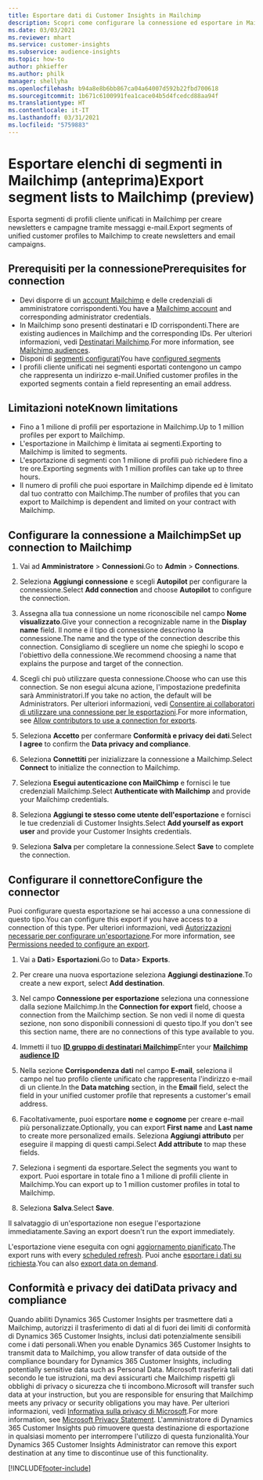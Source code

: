 ```yaml
---
title: Esportare dati di Customer Insights in Mailchimp
description: Scopri come configurare la connessione ed esportare in Mailchimp.
ms.date: 03/03/2021
ms.reviewer: mhart
ms.service: customer-insights
ms.subservice: audience-insights
ms.topic: how-to
author: phkieffer
ms.author: philk
manager: shellyha
ms.openlocfilehash: b94a8e8b6bb867ca04a64007d592b22fbd700618
ms.sourcegitcommit: 1b671c6100991fea1cace04b5d4fcedcd88aa94f
ms.translationtype: HT
ms.contentlocale: it-IT
ms.lasthandoff: 03/31/2021
ms.locfileid: "5759883"
---
```

# <a name="export-segment-lists-to-mailchimp-preview"></a><span data-ttu-id="c033b-103">Esportare elenchi di segmenti in Mailchimp (anteprima)</span><span class="sxs-lookup"><span data-stu-id="c033b-103">Export segment lists to Mailchimp (preview)</span></span>

<span data-ttu-id="c033b-104">Esporta segmenti di profili cliente unificati in Mailchimp per creare newsletters e campagne tramite messaggi e-mail.</span><span class="sxs-lookup"><span data-stu-id="c033b-104">Export segments of unified customer profiles to Mailchimp to create newsletters and email campaigns.</span></span>

## <a name="prerequisites-for-connection"></a><span data-ttu-id="c033b-105">Prerequisiti per la connessione</span><span class="sxs-lookup"><span data-stu-id="c033b-105">Prerequisites for connection</span></span>

-   <span data-ttu-id="c033b-106">Devi disporre di un [account Mailchimp](https://mailchimp.com/) e delle credenziali di amministratore corrispondenti.</span><span class="sxs-lookup"><span data-stu-id="c033b-106">You have a [Mailchimp account](https://mailchimp.com/) and corresponding administrator credentials.</span></span>
-   <span data-ttu-id="c033b-107">In Mailchimp sono presenti destinatari e ID corrispondenti.</span><span class="sxs-lookup"><span data-stu-id="c033b-107">There are existing audiences in Mailchimp and the corresponding IDs.</span></span> <span data-ttu-id="c033b-108">Per ulteriori informazioni, vedi [Destinatari Mailchimp](https://mailchimp.com/help/create-audience/).</span><span class="sxs-lookup"><span data-stu-id="c033b-108">For more information, see [Mailchimp audiences](https://mailchimp.com/help/create-audience/).</span></span>
-   <span data-ttu-id="c033b-109">Disponi di [segmenti configurati](segments.md)</span><span class="sxs-lookup"><span data-stu-id="c033b-109">You have [configured segments](segments.md)</span></span>
-   <span data-ttu-id="c033b-110">I profili cliente unificati nei segmenti esportati contengono un campo che rappresenta un indirizzo e-mail.</span><span class="sxs-lookup"><span data-stu-id="c033b-110">Unified customer profiles in the exported segments contain a field representing an email address.</span></span>

## <a name="known-limitations"></a><span data-ttu-id="c033b-111">Limitazioni note</span><span class="sxs-lookup"><span data-stu-id="c033b-111">Known limitations</span></span>

- <span data-ttu-id="c033b-112">Fino a 1 milione di profili per esportazione in Mailchimp.</span><span class="sxs-lookup"><span data-stu-id="c033b-112">Up to 1 million profiles per export to Mailchimp.</span></span>
- <span data-ttu-id="c033b-113">L'esportazione in Mailchimp è limitata ai segmenti.</span><span class="sxs-lookup"><span data-stu-id="c033b-113">Exporting to Mailchimp is limited to segments.</span></span>
- <span data-ttu-id="c033b-114">L'esportazione di segmenti con 1 milione di profili può richiedere fino a tre ore.</span><span class="sxs-lookup"><span data-stu-id="c033b-114">Exporting segments with 1 million profiles can take up to three hours.</span></span> 
- <span data-ttu-id="c033b-115">Il numero di profili che puoi esportare in Mailchimp dipende ed è limitato dal tuo contratto con Mailchimp.</span><span class="sxs-lookup"><span data-stu-id="c033b-115">The number of profiles that you can export to Mailchimp is dependent and limited on your contract with Mailchimp.</span></span>

## <a name="set-up-connection-to-mailchimp"></a><span data-ttu-id="c033b-116">Configurare la connessione a Mailchimp</span><span class="sxs-lookup"><span data-stu-id="c033b-116">Set up connection to Mailchimp</span></span>

1. <span data-ttu-id="c033b-117">Vai ad **Amministratore** > **Connessioni**.</span><span class="sxs-lookup"><span data-stu-id="c033b-117">Go to **Admin** > **Connections**.</span></span>

1. <span data-ttu-id="c033b-118">Seleziona **Aggiungi connessione** e scegli **Autopilot** per configurare la connessione.</span><span class="sxs-lookup"><span data-stu-id="c033b-118">Select **Add connection** and choose **Autopilot** to configure the connection.</span></span>

1. <span data-ttu-id="c033b-119">Assegna alla tua connessione un nome riconoscibile nel campo **Nome visualizzato**.</span><span class="sxs-lookup"><span data-stu-id="c033b-119">Give your connection a recognizable name in the **Display name** field.</span></span> <span data-ttu-id="c033b-120">Il nome e il tipo di connessione descrivono la connessione.</span><span class="sxs-lookup"><span data-stu-id="c033b-120">The name and the type of the connection describe this connection.</span></span> <span data-ttu-id="c033b-121">Consigliamo di scegliere un nome che spieghi lo scopo e l'obiettivo della connessione.</span><span class="sxs-lookup"><span data-stu-id="c033b-121">We recommend choosing a name that explains the purpose and target of the connection.</span></span>

1. <span data-ttu-id="c033b-122">Scegli chi può utilizzare questa connessione.</span><span class="sxs-lookup"><span data-stu-id="c033b-122">Choose who can use this connection.</span></span> <span data-ttu-id="c033b-123">Se non esegui alcuna azione, l'impostazione predefinita sarà Amministratori.</span><span class="sxs-lookup"><span data-stu-id="c033b-123">If you take no action, the default will be Administrators.</span></span> <span data-ttu-id="c033b-124">Per ulteriori informazioni, vedi [Consentire ai collaboratori di utilizzare una connessione per le esportazioni](connections.md#allow-contributors-to-use-a-connection-for-exports).</span><span class="sxs-lookup"><span data-stu-id="c033b-124">For more information, see [Allow contributors to use a connection for exports](connections.md#allow-contributors-to-use-a-connection-for-exports).</span></span>

1. <span data-ttu-id="c033b-125">Seleziona **Accetto** per confermare **Conformità e privacy dei dati**.</span><span class="sxs-lookup"><span data-stu-id="c033b-125">Select **I agree** to confirm the **Data privacy and compliance**.</span></span>

1. <span data-ttu-id="c033b-126">Seleziona **Connettiti** per inizializzare la connessione a Mailchimp.</span><span class="sxs-lookup"><span data-stu-id="c033b-126">Select **Connect** to initialize the connection to Mailchimp.</span></span>

1. <span data-ttu-id="c033b-127">Seleziona **Esegui autenticazione con MailChimp** e fornisci le tue credenziali Mailchimp.</span><span class="sxs-lookup"><span data-stu-id="c033b-127">Select **Authenticate with Mailchimp** and provide your Mailchimp credentials.</span></span>

1. <span data-ttu-id="c033b-128">Seleziona **Aggiungi te stesso come utente dell'esportazione** e fornisci le tue credenziali di Customer Insights.</span><span class="sxs-lookup"><span data-stu-id="c033b-128">Select **Add yourself as export user** and provide your Customer Insights credentials.</span></span>

1. <span data-ttu-id="c033b-129">Seleziona **Salva** per completare la connessione.</span><span class="sxs-lookup"><span data-stu-id="c033b-129">Select **Save** to complete the connection.</span></span> 

## <a name="configure-the-connector"></a><span data-ttu-id="c033b-130">Configurare il connettore</span><span class="sxs-lookup"><span data-stu-id="c033b-130">Configure the connector</span></span>

<span data-ttu-id="c033b-131">Puoi configurare questa esportazione se hai accesso a una connessione di questo tipo.</span><span class="sxs-lookup"><span data-stu-id="c033b-131">You can configure this export if you have access to a connection of this type.</span></span> <span data-ttu-id="c033b-132">Per ulteriori informazioni, vedi [Autorizzazioni necessarie per configurare un'esportazione](export-destinations.md#set-up-a-new-export).</span><span class="sxs-lookup"><span data-stu-id="c033b-132">For more information, see [Permissions needed to configure an export](export-destinations.md#set-up-a-new-export).</span></span>

1. <span data-ttu-id="c033b-133">Vai a **Dati**> **Esportazioni**.</span><span class="sxs-lookup"><span data-stu-id="c033b-133">Go to **Data**> **Exports**.</span></span>

1. <span data-ttu-id="c033b-134">Per creare una nuova esportazione seleziona **Aggiungi destinazione**.</span><span class="sxs-lookup"><span data-stu-id="c033b-134">To create a new export, select **Add destination**.</span></span>

1. <span data-ttu-id="c033b-135">Nel campo **Connessione per esportazione** seleziona una connessione dalla sezione Mailchimp.</span><span class="sxs-lookup"><span data-stu-id="c033b-135">In the **Connection for export** field, choose a connection from the Mailchimp section.</span></span> <span data-ttu-id="c033b-136">Se non vedi il nome di questa sezione, non sono disponibili connessioni di questo tipo.</span><span class="sxs-lookup"><span data-stu-id="c033b-136">If you don't see this section name, there are no connections of this type available to you.</span></span>

1. <span data-ttu-id="c033b-137">Immetti il tuo **[ID gruppo di destinatari Mailchimp](https://mailchimp.com/help/find-audience-id/)**</span><span class="sxs-lookup"><span data-stu-id="c033b-137">Enter your **[Mailchimp audience ID](https://mailchimp.com/help/find-audience-id/)**</span></span>

3. <span data-ttu-id="c033b-138">Nella sezione **Corrispondenza dati** nel campo **E-mail**, seleziona il campo nel tuo profilo cliente unificato che rappresenta l'indirizzo e-mail di un cliente.</span><span class="sxs-lookup"><span data-stu-id="c033b-138">In the **Data matching** section, in the **Email** field, select the field in your unified customer profile that represents a customer's email address.</span></span> 

1. <span data-ttu-id="c033b-139">Facoltativamente, puoi esportare **nome** e **cognome** per creare e-mail più personalizzate.</span><span class="sxs-lookup"><span data-stu-id="c033b-139">Optionally, you can export **First name** and **Last name** to create more personalized emails.</span></span> <span data-ttu-id="c033b-140">Seleziona **Aggiungi attributo** per eseguire il mapping di questi campi.</span><span class="sxs-lookup"><span data-stu-id="c033b-140">Select **Add attribute** to map these fields.</span></span>

1. <span data-ttu-id="c033b-141">Seleziona i segmenti da esportare.</span><span class="sxs-lookup"><span data-stu-id="c033b-141">Select the segments you want to export.</span></span> <span data-ttu-id="c033b-142">Puoi esportare in totale fino a 1 milione di profili cliente in Mailchimp.</span><span class="sxs-lookup"><span data-stu-id="c033b-142">You can export up to 1 million customer profiles in total to Mailchimp.</span></span>

1. <span data-ttu-id="c033b-143">Seleziona **Salva**.</span><span class="sxs-lookup"><span data-stu-id="c033b-143">Select **Save**.</span></span>

<span data-ttu-id="c033b-144">Il salvataggio di un'esportazione non esegue l'esportazione immediatamente.</span><span class="sxs-lookup"><span data-stu-id="c033b-144">Saving an export doesn't run the export immediately.</span></span>

<span data-ttu-id="c033b-145">L'esportazione viene eseguita con ogni [aggiornamento pianificato](system.md#schedule-tab).</span><span class="sxs-lookup"><span data-stu-id="c033b-145">The export runs with every [scheduled refresh](system.md#schedule-tab).</span></span> <span data-ttu-id="c033b-146">Puoi anche [esportare i dati su richiesta](export-destinations.md#run-exports-on-demand).</span><span class="sxs-lookup"><span data-stu-id="c033b-146">You can also [export data on demand](export-destinations.md#run-exports-on-demand).</span></span> 

## <a name="data-privacy-and-compliance"></a><span data-ttu-id="c033b-147">Conformità e privacy dei dati</span><span class="sxs-lookup"><span data-stu-id="c033b-147">Data privacy and compliance</span></span>

<span data-ttu-id="c033b-148">Quando abiliti Dynamics 365 Customer Insights per trasmettere dati a Mailchimp, autorizzi il trasferimento di dati al di fuori dei limiti di conformità di Dynamics 365 Customer Insights, inclusi dati potenzialmente sensibili come i dati personali.</span><span class="sxs-lookup"><span data-stu-id="c033b-148">When you enable Dynamics 365 Customer Insights to transmit data to Mailchimp, you allow transfer of data outside of the compliance boundary for Dynamics 365 Customer Insights, including potentially sensitive data such as Personal Data.</span></span> <span data-ttu-id="c033b-149">Microsoft trasferirà tali dati secondo le tue istruzioni, ma devi assicurarti che Mailchimp rispetti gli obblighi di privacy o sicurezza che ti incombono.</span><span class="sxs-lookup"><span data-stu-id="c033b-149">Microsoft will transfer such data at your instruction, but you are responsible for ensuring that Mailchimp meets any privacy or security obligations you may have.</span></span> <span data-ttu-id="c033b-150">Per ulteriori informazioni, vedi [Informativa sulla privacy di Microsoft](https://go.microsoft.com/fwlink/?linkid=396732).</span><span class="sxs-lookup"><span data-stu-id="c033b-150">For more information, see [Microsoft Privacy Statement](https://go.microsoft.com/fwlink/?linkid=396732).</span></span>
<span data-ttu-id="c033b-151">L'amministratore di Dynamics 365 Customer Insights può rimuovere questa destinazione di esportazione in qualsiasi momento per interrompere l'utilizzo di questa funzionalità.</span><span class="sxs-lookup"><span data-stu-id="c033b-151">Your Dynamics 365 Customer Insights Administrator can remove this export destination at any time to discontinue use of this functionality.</span></span>

[!INCLUDE[footer-include](../includes/footer-banner.md)]

